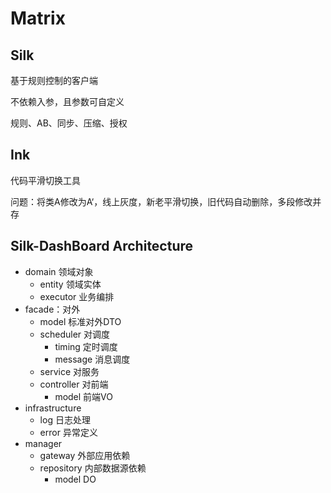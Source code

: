 # Matrix

## Silk

基于规则控制的客户端

不依赖入参，且参数可自定义

规则、AB、同步、压缩、授权

## Ink

代码平滑切换工具

问题：将类A修改为A‘，线上灰度，新老平滑切换，旧代码自动删除，多段修改并存

## Silk-DashBoard Architecture

- domain 领域对象
    - entity 领域实体
    - executor 业务编排
- facade：对外
    - model 标准对外DTO
    - scheduler 对调度
        - timing 定时调度
        - message 消息调度
    - service 对服务
    - controller 对前端
        - model 前端VO
- infrastructure
    - log 日志处理
    - error 异常定义
- manager
    - gateway 外部应用依赖
    - repository 内部数据源依赖
        - model DO